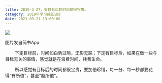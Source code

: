 ```yaml
---
title: 2019-3-27，有目标后的时间都很宝贵。
category: 2019年学习成长进步
date: 2021-09-21 13:00:00
---
```


![](http://upload-images.jianshu.io/upload_images/3910675-f0cf2c351d43aaee.jpg?imageMogr2/auto-orient/strip%7CimageView2/2/w/1080/q/50)  

图片发自简书App

  

        下定目标前，时间如白驹过隙，无影无踪；下定有目标后，如果在做一些与目标无关的事情，感觉就是在浪费时间、耗费生命。

        所以感觉有目标后的时间都很宝贵，要加倍珍惜，每一分、每一秒都要花得“有所值”，甚至“超所值”。